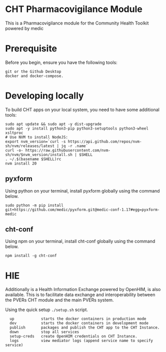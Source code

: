 # CHT Pharmacovigilance Module

This is a Pharmacovigilance module for the Community Health Toolkit powered by medic

# Prerequisite
Before you begin, ensure you have the following tools:

```
git or the Github Desktop
docker and docker-compose.
```
# Developing locally 
To build CHT apps on your local system, you need to have some additional tools:

```
sudo apt update && sudo apt -y dist-upgrade
sudo apt -y install python3-pip python3-setuptools python3-wheel xsltproc
# Use NVM to install NodeJS:
export nvm_version=`curl -s https://api.github.com/repos/nvm-sh/nvm/releases/latest | jq -r .name`
curl -o- https://raw.githubusercontent.com/nvm-sh/nvm/$nvm_version/install.sh | $SHELL
. ~/.$(basename $SHELL)rc
nvm install 20

```
## pyxform 
Using python on your terminal, install pyxform globally using the command below.

```
sudo python -m pip install git+https://github.com/medic/pyxform.git@medic-conf-1.17#egg=pyxform-medic

```
## cht-conf

Using npm on your terminal, install cht-conf globally using the command below.

```
npm install -g cht-conf
```


# HIE

Additionally is a Health Information Exchange powered by OpenHIM, is also available. 
This is to facilitate data exchange and interoperability between the PVERs CHT module and the main PVERs system.


Using the quick setup `./setup.sh` script.

```
  up            starts the docker containers in production mode
  dev           starts the docker containers in development mode
  publish       packages and publish the CHT app to the CHT Instance.
  down          stop all services
  setup-creds   create OpenHIM credentials on CHT Instance.
  logs          view mediator logs (append service name to specify service)
  
```